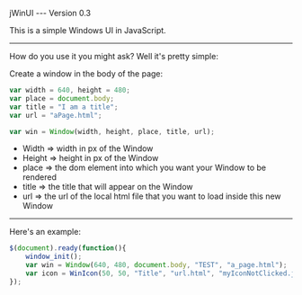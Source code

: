 jWinUI --- Version 0.3

This is a simple Windows UI in JavaScript.

---------------------------------------------

How do you use it you might ask? Well it's pretty simple:

Create a window in the body of the page:

```Javascript
var width = 640, height = 480;
var place = document.body;
var title = "I am a title";
var url = "aPage.html";

var win = Window(width, height, place, title, url);
```

- Width => width in px of the Window
- Height => height in px of the Window
- place => the dom element into which you want your Window to be rendered
- title => the title that will appear on the Window
- url => the url of the local html file that you want to load inside this new Window

---------------------------------------------

Here's an example: 

```Javascript
$(document).ready(function(){
	window_init();
	var win = Window(640, 480, document.body, "TEST", "a_page.html");
	var icon = WinIcon(50, 50, "Title", "url.html", "myIconNotClicked.jpg", "myIconClicked.jpg");
});
```